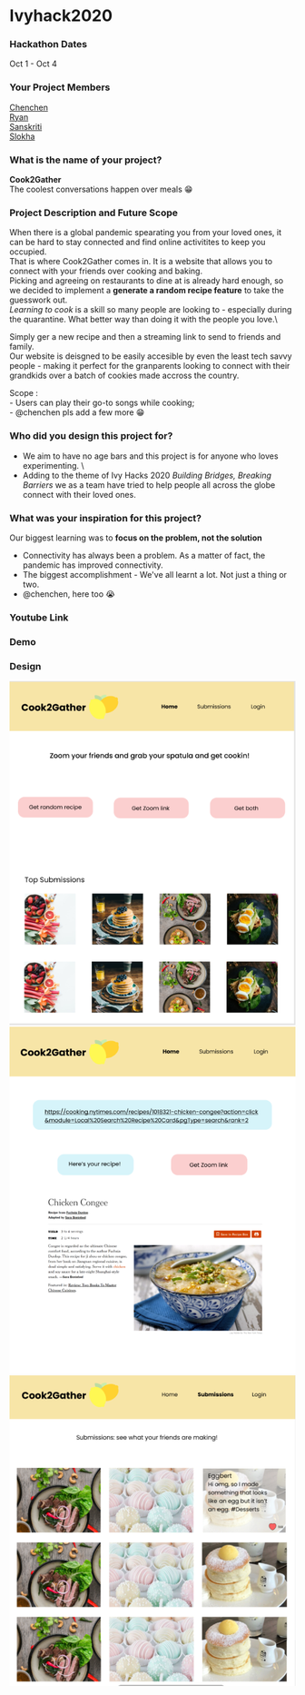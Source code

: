 # Ivyhack2020

### Hackathon Dates
Oct 1 - Oct 4
### Your Project Members
[Chenchen](https://github.com/chenchenlu) \
[Ryan](https://github.com/ryrytio) \
[Sanskriti](https://github.com/sanskritisukkal) \
[Slokha](https://github.com/slokhaiyer) 
### What is the name of your project?    
 **Cook2Gather** \
  The coolest conversations happen over meals :grin:
### Project Description and Future Scope
  When there is a global pandemic spearating you from your loved ones, it can be hard to stay connected and find online activitites to keep you occupied. \
That is where Cook2Gather comes in. It is a website that allows you to connect with your friends over cooking and baking. \
Picking and agreeing on restaurants to dine at is already hard enough, so we decided to implement a **generate a random recipe feature** to take the guesswork out. \
*Learning to cook* is a skill so many people are looking to - especially during the quarantine. What better way than doing it with the people you love.\

Simply ger a new recipe and then a streaming link to send to friends and family. \
Our website is deisgned to be easily accesible by even the least tech savvy people - making it perfect for the granparents looking to connect with their grandkids over a batch of cookies made accross the country.
 
  Scope : \
             - Users can play their go-to songs while cooking; \
             -  @chenchen pls add a few more :grin:
### Who did you design this project for?
  - We aim to have no age bars and this project is for anyone who loves experimenting. \
  - Adding to the theme of Ivy Hacks 2020 *Building Bridges, Breaking Barriers* we as a team have tried to help people all across the globe connect with their loved ones.
  
### What was your inspiration for this project?
  Our biggest learning was to **focus on the problem, not the solution**
  - Connectivity has always been a problem. As a matter of fact, the pandemic has improved connectivity. 
  - The biggest accomplishment - We've all learnt a lot. Not just a thing or two. 
  - @chenchen, here too :sob:
  
### Youtube Link

### Demo

### Design
![ScreenShot](https://github.com/slokhaiyer/Ivyhack2020/blob/master/Landing%20Page.png) 
![ScreenShot](https://github.com/slokhaiyer/Ivyhack2020/blob/master/receipe.png) 
![ScreenShot](https://github.com/slokhaiyer/Ivyhack2020/blob/master/submissions.png)
